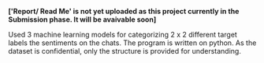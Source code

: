 **['Report/ Read Me' is not yet uploaded as this project currently in the Submission phase. It will be avaivable soon]**

Used 3 machine learning models for categorizing  2 x 2  different target labels the sentiments on the chats. The program is written on python. As the dataset is confidential, only the structure is provided for understanding.
